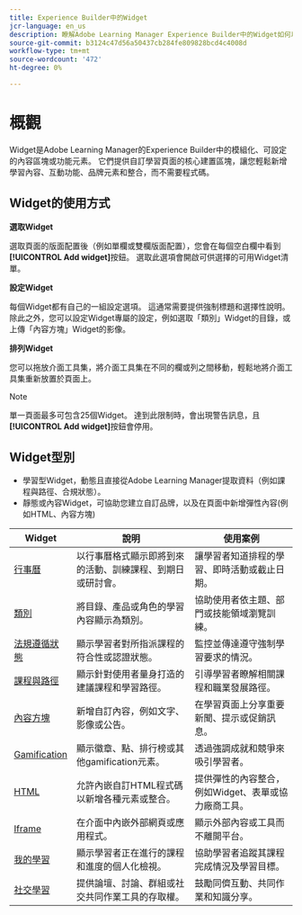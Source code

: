 ```yaml
---
title: Experience Builder中的Widget
jcr-language: en_us
description: 瞭解Adobe Learning Manager Experience Builder中的Widget如何以模組化、可設定的區塊方式建立自訂學習頁面。 新增、設定和排列內容方塊、目錄和橫幅等Widget，以建立互動式品牌體驗，而不需編碼。
source-git-commit: b3124c47d56a50437cb284fe809828bcd4c4008d
workflow-type: tm+mt
source-wordcount: '472'
ht-degree: 0%

---
```



# 概觀

Widget是Adobe Learning Manager的Experience Builder中的模組化、可設定的內容區塊或功能元素。
它們提供自訂學習頁面的核心建置區塊，讓您輕鬆新增學習內容、互動功能、品牌元素和整合，而不需要程式碼。

## Widget的使用方式

**選取Widget**

選取頁面的版面配置後（例如單欄或雙欄版面配置），您會在每個空白欄中看到&#x200B;**[!UICONTROL Add widget]**&#x200B;按鈕。 選取此選項會開啟可供選擇的可用Widget清單。

**設定Widget**

每個Widget都有自己的一組設定選項。 這通常需要提供強制標題和選擇性說明。 除此之外，您可以設定Widget專屬的設定，例如選取「類別」Widget的目錄，或上傳「內容方塊」Widget的影像。

**排列Widget**

您可以拖放介面工具集，將介面工具集在不同的欄或列之間移動，輕鬆地將介面工具集重新放置於頁面上。

>[!NOTE]
>
>單一頁面最多可包含25個Widget。 達到此限制時，會出現警告訊息，且&#x200B;**[!UICONTROL Add widget]**&#x200B;按鈕會停用。


## Widget型別

* 學習型Widget，動態且直接從Adobe Learning Manager提取資料（例如課程與路徑、合規狀態）。
* 靜態或內容Widget，可協助您建立自訂品牌，以及在頁面中新增彈性內容(例如HTML、內容方塊)

| Widget | 說明 | 使用案例 |
|---|---|---|
| [行事曆](/help/migrated/administrators/feature-summary/experience-builder/add-a-widget.md#add-a-calendar-widget) | 以行事曆格式顯示即將到來的活動、訓練課程、到期日或研討會。 | 讓學習者知道排程的學習、即時活動或截止日期。 |
| [類別](/help/migrated/administrators/feature-summary/experience-builder/add-a-widget.md#add-a-category-widget) | 將目錄、產品或角色的學習內容顯示為類別。 | 協助使用者依主題、部門或技能領域瀏覽訓練。 |
| [法規遵循狀態](/help/migrated/administrators/feature-summary/experience-builder/add-a-widget.md#add-a-compliance-status-widget) | 顯示學習者對所指派課程的符合性或認證狀態。 | 監控並傳達遵守強制學習要求的情況。 |
| [課程與路徑](/help/migrated/administrators/feature-summary/experience-builder/add-a-widget.md#add-a-courses-and-paths-widget) | 顯示針對使用者量身打造的建議課程和學習路徑。 | 引導學習者瞭解相關課程和職業發展路徑。 |
| [內容方塊](/help/migrated/administrators/feature-summary/experience-builder/add-a-widget.md#add-a-content-box-widget) | 新增自訂內容，例如文字、影像或公告。 | 在學習頁面上分享重要新聞、提示或促銷訊息。 |
| [Gamification](/help/migrated/administrators/feature-summary/experience-builder/add-a-widget.md#add-a-gamification-widget) | 顯示徽章、點、排行榜或其他gamification元素。 | 透過強調成就和競爭來吸引學習者。 |
| [HTML](/help/migrated/administrators/feature-summary/experience-builder/add-a-widget.md#add-a-html-widget) | 允許內嵌自訂HTML程式碼以新增各種元素或整合。 | 提供彈性的內容整合，例如Widget、表單或協力廠商工具。 |
| [Iframe](/help/migrated/administrators/feature-summary/experience-builder/add-a-widget.md#add-a-iframe-widget) | 在介面中內嵌外部網頁或應用程式。 | 顯示外部內容或工具而不離開平台。 |
| [我的學習](/help/migrated/administrators/feature-summary/experience-builder/add-a-widget.md#add-a-my-learning-widget) | 顯示學習者正在進行的課程和進度的個人化檢視。 | 協助學習者追蹤其課程完成情況及學習目標。 |
| [社交學習](/help/migrated/administrators/feature-summary/experience-builder/add-a-widget.md#add-a-social-learning-widget) | 提供論壇、討論、群組或社交共同作業工具的存取權。 | 鼓勵同儕互動、共同作業和知識分享。 |

